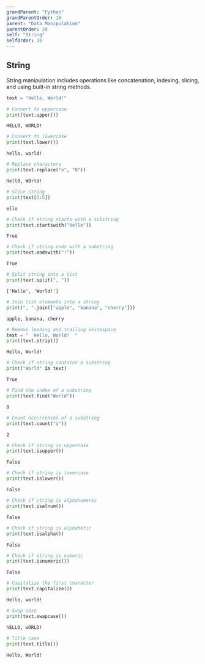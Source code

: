 ```yaml
---
grandParent: "Python"
grandParentOrder: 10
parent: "Data Manipulation"
parentOrder: 20
self: "String"
selfOrder: 30
---
```


## String
String manipulation includes operations like concatenation, indexing, slicing, and using built-in string methods.

```python
text = "Hello, World!"
```

```python
# Convert to uppercase
print(text.upper())
```
```output
HELLO, WORLD!
```

```python
# Convert to lowercase
print(text.lower())
```
```output
hello, world!
```

```python
# Replace characters
print(text.replace("o", "0"))
```
```output
Hell0, W0rld!
```

```python
# Slice string
print(text[1:5])
```
```output
ello
```

```python
# Check if string starts with a substring
print(text.startswith("Hello"))
```
```output
True
```

```python
# Check if string ends with a substring
print(text.endswith("!"))
```
```output
True
```

```python
# Split string into a list
print(text.split(", "))
```
```output
['Hello', 'World!']
```

```python
# Join list elements into a string
print(", ".join(["apple", "banana", "cherry"]))
```
```output
apple, banana, cherry
```

```python
# Remove leading and trailing whitespace
text = "  Hello, World!  "
print(text.strip())
```
```output
Hello, World!
```

```python
# Check if string contains a substring
print("World" in text)
```
```output
True
```

```python
# Find the index of a substring
print(text.find("World"))
```
```output
8
```

```python
# Count occurrences of a substring
print(text.count("o"))
```
```output
2
```

```python
# Check if string is uppercase
print(text.isupper())
```
```output
False
```

```python
# Check if string is lowercase
print(text.islower())
```
```output
False
```

```python
# Check if string is alphanumeric
print(text.isalnum())
```
```output
False
```

```python
# Check if string is alphabetic
print(text.isalpha())
```
```output
False
```

```python
# Check if string is numeric
print(text.isnumeric())
```
```output
False
```

```python
# Capitalize the first character
print(text.capitalize())
```
```output
Hello, world!
```

```python
# Swap case
print(text.swapcase())
```
```output
hELLO, wORLD!
```

```python
# Title case
print(text.title())
```
```output
Hello, World!
```